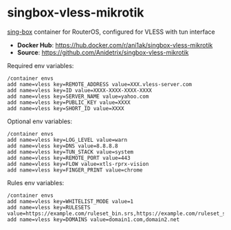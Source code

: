 # singbox-vless-mikrotik

[sing-box](https://sing-box.sagernet.org) container for RouterOS, configured for VLESS with tun interface

- **Docker Hub**: <https://hub.docker.com/r/ani1ak/singbox-vless-mikrotik>
- **Source**: <https://github.com/Anidetrix/singbox-vless-mikrotik>

Required env variables:

```rosScript
/container envs
add name=vless key=REMOTE_ADDRESS value=XXX.vless-server.com
add name=vless key=ID value=XXXX-XXXX-XXXX-XXXX
add name=vless key=SERVER_NAME value=yahoo.com
add name=vless key=PUBLIC_KEY value=XXXX
add name=vless key=SHORT_ID value=XXXX
```

Optional env variables:

```rosScript
/container envs
add name=vless key=LOG_LEVEL value=warn
add name=vless key=DNS value=8.8.8.8
add name=vless key=TUN_STACK value=system
add name=vless key=REMOTE_PORT value=443
add name=vless key=FLOW value=xtls-rprx-vision
add name=vless key=FINGER_PRINT value=chrome
```

Rules env variables:

```rosScript
/container envs
add name=vless key=WHITELIST_MODE value=1
add name=vless key=RULESETS value=https://example.com/ruleset_bin.srs,https://example.com/ruleset_src.json
add name=vless key=DOMAINS value=domain1.com,domain2.net
```
